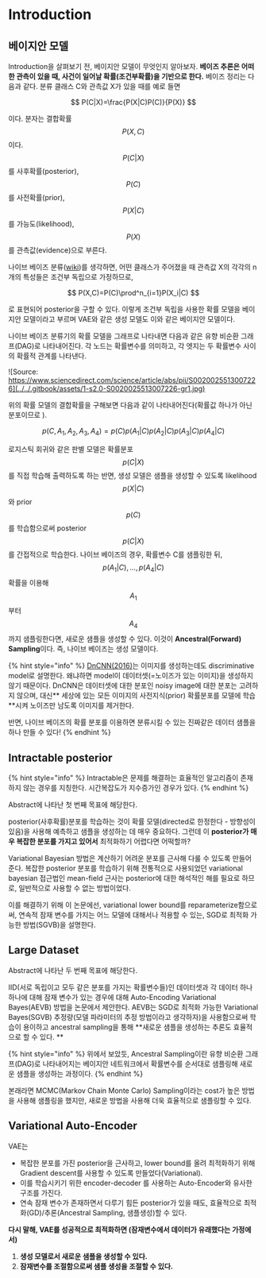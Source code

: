 # Introduction

## 베이지안 모델

Introduction을 살펴보기 전, 베이지안 모델이 무엇인지 알아보자. **베이즈 추론은 어떠한 관측이 있을 때, 사건이 일어날 확률(조건부확률)을 기반으로 한다.** 베이즈 정리는 다음과 같다. 분류 클래스 C와 관측값 X가 있을 때를 예로 들면

$$
P(C|X)=\frac{P(X|C)P(C)}{P(X)}
$$

이다. 분자는 결합확률 $$P(X,C)$$이다. $$P(C|X)$$를 사후확률(posterior),  $$P(C)$$를 사전확률(prior), $$P(X|C)$$를 가능도(likelihood), $$P(X)$$를 관측값(evidence)으로 부른다.

나이브 베이즈 분류([wiki](https://ko.wikipedia.org/wiki/%EB%82%98%EC%9D%B4%EB%B8%8C\_%EB%B2%A0%EC%9D%B4%EC%A6%88\_%EB%B6%84%EB%A5%98))를 생각하면, 어떤 클래스가 주어졌을 때 관측값 X의 각각의 n개의 특성들은 조건부 독립으로 가정하므로,&#x20;

$$
P(X,C)=P(C)\prod^n_{i=1}P(X_i|C)
$$

로 표현되어 posterior을 구할 수 있다. 이렇게 조건부 독립을 사용한 확률 모델을 베이지안 모델이라고 부르며 VAE와 같은 생성 모델도 이와 같은 베이지안 모델이다.&#x20;

나이브 베이즈 분류기의  확률 모델을 그래프로 나타내면 다음과 같은 유향 비순환 그래프(DAG)로 나타내어진다. 각 노드는 확률변수를 의미하고, 각 엣지는 두 확률변수 사이의 확률적 관계를 나타낸다.

![Source: https://www.sciencedirect.com/science/article/abs/pii/S0020025513007226](../../.gitbook/assets/1-s2.0-S0020025513007226-gr1.jpg)

위의 확률 모델의 결합확률을 구해보면 다음과 같이 나타내어진다(확률값 하나가 아닌 분포이므로 ).

$$
p(C,A_1,A_2,A_3,A_4)=p(C)p(A_1|C)p(A_2|C)p(A_3|C)p(A_4|C)
$$

로지스틱 회귀와 같은 판별 모델은 확률분포 $$p(C|X)$$를 직접 학습해 출력하도록 하는 반면, 생성 모델은 샘플을 생성할 수 있도록 likelihood$$p(X|C)$$와 prior $$p(C)$$를 학습함으로써 posterior $$p(C|X)$$를 간접적으로 학습한다. 나이브 베이즈의 경우, 확률변수 C를 샘플링한 뒤, $$p(A_1|C), ..., p(A_4|C)$$확률을 이용해  $$A_1$$부터 $$A_4$$까지 샘플링한다면, 새로운 샘플을 생성할 수 있다. 이것이 **Ancestral(Forward) Sampling**이다. 즉, 나이브 베이즈는 생성 모델이다.&#x20;

{% hint style="info" %}
[DnCNN(2016)](../../computer-vision/dncnn/)는 이미지를 생성하는데도 discriminative model로 설명한다. 왜냐하면 model이 데이터셋(=노이즈가 있는 이미지)을 생성하지 않기 때문이다. DnCNN은 데이터셋에 대한 분포인 noisy image에 대한 분포는 고려하지 않으며, 대신** 세상에 있는 모든 이미지의 사전지식(prior) 확률분포를 모델에 학습**시켜 노이즈만 남도록 이미지를 제거한다.

반면, 나이브 베이즈의 확률 분포를 이용하면 분류시킬 수 있는 진짜같은 데이터 샘플을 하나 만들 수 있다!
{% endhint %}

## Intractable posterior

{% hint style="info" %}
Intractable은 문제를 해결하는 효율적인 알고리즘이 존재하지 않는 경우를 지칭한다. 시간복잡도가 지수증가인 경우가 있다.
{% endhint %}

Abstract에 나타난 첫 번째 목표에 해당한다.

posterior(사후확률)분포를 학습하는 것이 확률 모델(directed로 한정한다 - 방향성이 있음)을 사용해 예측하고 샘플을 생성하는 데 매우 중요하다. 그런데 이 **posterior가 매우 복잡한 분포를 가지고 있어서** 최적화하기 어렵다면 어떡할까?

Variational Bayesian 방법은 계산하기 어려운 분포를 근사해 다룰 수 있도록 만들어 준다. 복잡한 posterior 분포를 학습하기 위해 전통적으로 사용되었던 variational bayesian 접근법인 mean-field 근사는 posterior에 대한 해석적인 해를 필요로 하므로, 일반적으로 사용할 수 없는 방법이었다.&#x20;

이를 해결하기 위해 이 논문에선, variational lower bound를 reparameterize함으로써, 연속적 잠재 변수를 가지는 어느 모델에 대해서나 적용할 수 있는, SGD로 최적화 가능한 방법(SGVB)을 설명한다.

## Large Dataset

Abstract에 나타난 두 번째 목표에 해당한다.

IID(서로 독립이고 모두 같은 분포를 가지는 확률변수들)인 데이터셋과 각 데이터 하나하나에 대해 잠재 변수가 있는 경우에 대해 Auto-Encoding Variational Bayes(AEVB) 방법을 논문에서 제안한다. AEVB는 SGD로 최적화 가능한 Variational Bayes(SGVB) 추정량(모델 파라미터의 추정 방법이라고 생각하자)을 사용함으로써 학습이 용이하고 ancestral sampling을 통해 **새로운 샘플을 생성하는 추론도 효율적으로 할 수 있다. **

{% hint style="info" %}
위에서 보았듯, Ancestral Sampling이란 유향 비순환 그래프(DAG)로 나타내어지는 베이지안 네트워크에서 확률변수를 순서대로 샘플링해 새로운 샘플을 생성하는 과정이다.
{% endhint %}

본래라면 MCMC(Markov Chain Monte Carlo) Sampling이라는 cost가 높은 방법을 사용해 샘플링을 했지만, 새로운 방법을 사용해 더욱 효율적으로 샘플링할 수 있다.

## Variational Auto-Encoder

VAE는&#x20;

* 복잡한 분포를 가진 posterior을 근사하고, lower bound를 올려 최적화하기 위해 Gradient descent를 사용할 수 있도록 만들었다(Variational).
* 이를 학습시키기 위한 encoder-decoder 를 사용하는 Auto-Encoder와 유사한 구조를 가진다.
* 연속 잠재 변수가 존재하면서 다루기 힘든 posterior가 있을 때도, 효율적으로 최적화(GD)/추론(Ancestral Sampling, 샘플생성)할 수 있다.

**다시 말해, VAE를 성공적으로 최적화하면 (잠재변수에서 데이터가 유래했다는 가정에서)**

1. **생성 모델로서 새로운 샘플을 생성할 수 있다.**
2. **잠재변수를 조절함으로써 샘플 생성을 조절할 수 있다.**
